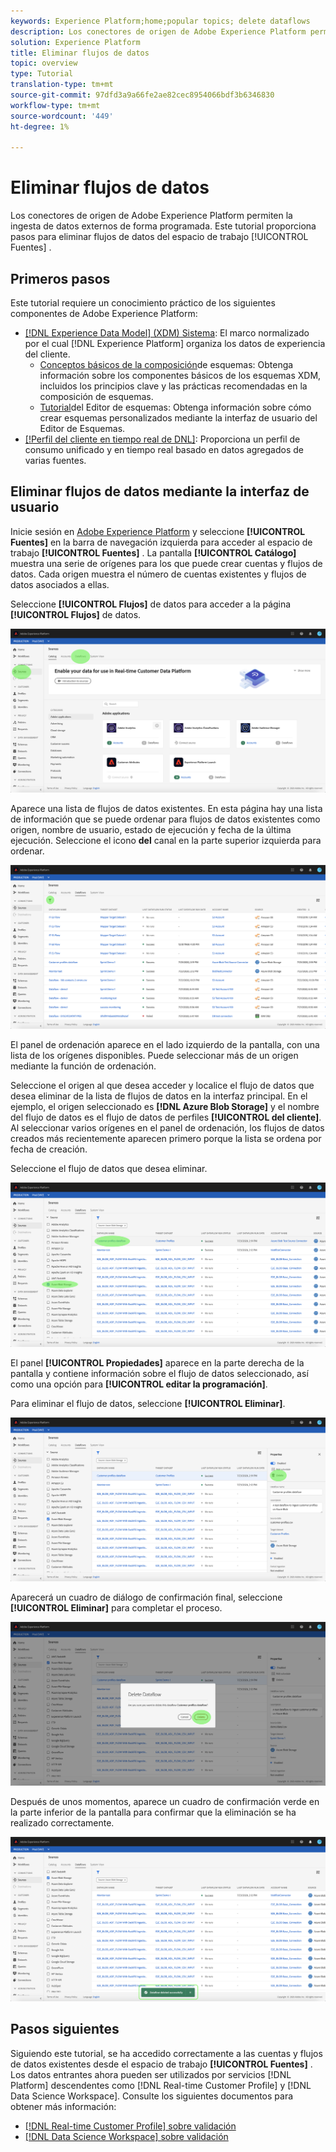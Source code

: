```yaml
---
keywords: Experience Platform;home;popular topics; delete dataflows
description: Los conectores de origen de Adobe Experience Platform permiten la ingesta de datos externos de forma programada. Este tutorial proporciona pasos para eliminar flujos de datos del espacio de trabajo Fuentes.
solution: Experience Platform
title: Eliminar flujos de datos
topic: overview
type: Tutorial
translation-type: tm+mt
source-git-commit: 97dfd3a9a66fe2ae82cec8954066bdf3b6346830
workflow-type: tm+mt
source-wordcount: '449'
ht-degree: 1%

---
```



# Eliminar flujos de datos

Los conectores de origen de Adobe Experience Platform permiten la ingesta de datos externos de forma programada. Este tutorial proporciona pasos para eliminar flujos de datos del espacio de trabajo [!UICONTROL Fuentes] .

## Primeros pasos

Este tutorial requiere un conocimiento práctico de los siguientes componentes de Adobe Experience Platform:

- [[!DNL Experience Data Model] (XDM) Sistema](../../../xdm/home.md): El marco normalizado por el cual [!DNL Experience Platform] organiza los datos de experiencia del cliente.
   - [Conceptos básicos de la composición](../../../xdm/schema/composition.md)de esquemas: Obtenga información sobre los componentes básicos de los esquemas XDM, incluidos los principios clave y las prácticas recomendadas en la composición de esquemas.
   - [Tutorial](../../../xdm/tutorials/create-schema-ui.md)del Editor de esquemas: Obtenga información sobre cómo crear esquemas personalizados mediante la interfaz de usuario del Editor de Esquemas.
- [[!Perfil del cliente en tiempo real de DNL]](../../../profile/home.md): Proporciona un perfil de consumo unificado y en tiempo real basado en datos agregados de varias fuentes.

## Eliminar flujos de datos mediante la interfaz de usuario

Inicie sesión en [Adobe Experience Platform](https://platform.adobe.com) y seleccione **[!UICONTROL Fuentes]** en la barra de navegación izquierda para acceder al espacio de trabajo **[!UICONTROL Fuentes]** . La pantalla **[!UICONTROL Catálogo]** muestra una serie de orígenes para los que puede crear cuentas y flujos de datos. Cada origen muestra el número de cuentas existentes y flujos de datos asociados a ellas.

Seleccione **[!UICONTROL Flujos]** de datos para acceder a la página **[!UICONTROL Flujos]** de datos.

![dataset-flow-actividad](../../images/tutorials/delete/dataflows.png)

Aparece una lista de flujos de datos existentes. En esta página hay una lista de información que se puede ordenar para flujos de datos existentes como origen, nombre de usuario, estado de ejecución y fecha de la última ejecución. Seleccione el icono **del** canal en la parte superior izquierda para ordenar.

![lista de flujos de datos](../../images/tutorials/delete/dataflows-list.png)

El panel de ordenación aparece en el lado izquierdo de la pantalla, con una lista de los orígenes disponibles.
Puede seleccionar más de un origen mediante la función de ordenación.

Seleccione el origen al que desea acceder y localice el flujo de datos que desea eliminar de la lista de flujos de datos en la interfaz principal. En el ejemplo, el origen seleccionado es **[!DNL Azure Blob Storage]** y el nombre del flujo de datos es el flujo de datos de perfiles **[!UICONTROL del cliente]**. Al seleccionar varios orígenes en el panel de ordenación, los flujos de datos creados más recientemente aparecen primero porque la lista se ordena por fecha de creación.

Seleccione el flujo de datos que desea eliminar.

![dataflows-sort](../../images/tutorials/delete/dataflows-sort.png)

El panel **[!UICONTROL Propiedades]** aparece en la parte derecha de la pantalla y contiene información sobre el flujo de datos seleccionado, así como una opción para **[!UICONTROL editar la programación]**.

Para eliminar el flujo de datos, seleccione **[!UICONTROL Eliminar]**.

![dataflows-sort](../../images/tutorials/delete/dataflows-properties.png)

Aparecerá un cuadro de diálogo de confirmación final, seleccione **[!UICONTROL Eliminar]** para completar el proceso.

![delete](../../images/tutorials/delete/delete.png)

Después de unos momentos, aparece un cuadro de confirmación verde en la parte inferior de la pantalla para confirmar que la eliminación se ha realizado correctamente.

![confirmado](../../images/tutorials/delete/confirmed.png)

## Pasos siguientes

Siguiendo este tutorial, se ha accedido correctamente a las cuentas y flujos de datos existentes desde el espacio de trabajo **[!UICONTROL Fuentes]** . Los datos entrantes ahora pueden ser utilizados por servicios [!DNL Platform] descendentes como [!DNL Real-time Customer Profile] y [!DNL Data Science Workspace]. Consulte los siguientes documentos para obtener más información:

- [[!DNL Real-time Customer Profile] sobre validación](../../../profile/home.md)
- [[!DNL Data Science Workspace] sobre validación](../../../data-science-workspace/home.md)